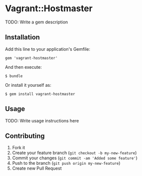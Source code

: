# Vagrant::Hostmaster

TODO: Write a gem description

## Installation

Add this line to your application's Gemfile:

    gem 'vagrant-hostmaster'

And then execute:

    $ bundle

Or install it yourself as:

    $ gem install vagrant-hostmaster

## Usage

TODO: Write usage instructions here

## Contributing

1. Fork it
2. Create your feature branch (`git checkout -b my-new-feature`)
3. Commit your changes (`git commit -am 'Added some feature'`)
4. Push to the branch (`git push origin my-new-feature`)
5. Create new Pull Request
